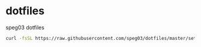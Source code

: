 # dotfiles

speg03 dotfiles

```sh
curl -fsSL https://raw.githubusercontent.com/speg03/dotfiles/master/setup.sh | bash
```
